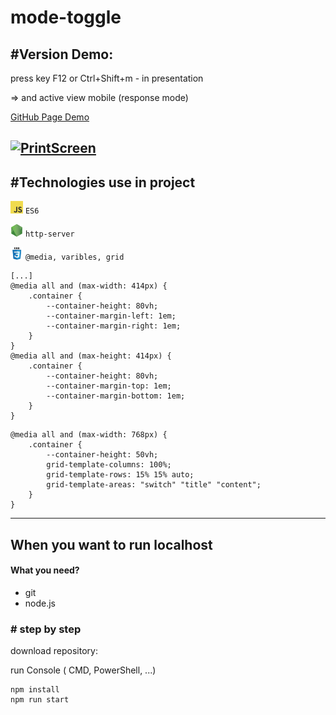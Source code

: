 # mode-toggle

## #Version Demo:
press key F12 or Ctrl+Shift+m - in presentation

=> and active view mobile (response mode) 

[1]: https://born-kes.github.io/mode-toggle/

[GitHub Page Demo](https://born-kes.github.io/mode-toggle/)

[![PrintScreen](https://born-kes.github.io/mode-toggle/icon.jpg)][1]
---

## #Technologies use in project
<code><img height="20" src="https://raw.githubusercontent.com/github/explore/80688e429a7d4ef2fca1e82350fe8e3517d3494d/topics/javascript/javascript.png"></code>
`` ES6 ``

<code><img height="20" src="https://raw.githubusercontent.com/github/explore/80688e429a7d4ef2fca1e82350fe8e3517d3494d/topics/nodejs/nodejs.png"></code>
`` http-server ``

<code><img height="20" src="https://raw.githubusercontent.com/github/explore/80688e429a7d4ef2fca1e82350fe8e3517d3494d/topics/css/css.png"></code>
`` @media, varibles, grid ``
````
[...]
@media all and (max-width: 414px) {
    .container {
        --container-height: 80vh;
        --container-margin-left: 1em;
        --container-margin-right: 1em;
    }
}
@media all and (max-height: 414px) {
    .container {
        --container-height: 80vh;
        --container-margin-top: 1em;
        --container-margin-bottom: 1em;
    }
}
````

````
@media all and (max-width: 768px) {
    .container {
        --container-height: 50vh;
        grid-template-columns: 100%;
        grid-template-rows: 15% 15% auto;
        grid-template-areas: "switch" "title" "content";
    }
}
````

---
## When you want to run localhost

#### What you need?
- git
- node.js

### # step by step 

download repository:

run Console ( CMD, PowerShell, ...)
````
npm install
npm run start
````